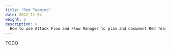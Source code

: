 ```yaml
---
title: "Red Teaming"
date: 2022-11-04
weight: 2
description: >
  How to use Attack Flow and Flow Manager to plan and document Red Teams and Penetration Tests.
---
```



TODO